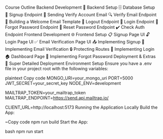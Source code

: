 Course Outline
Backend Development
🔧 Backend Setup
🗄️ Database Setup
🔐 Signup Endpoint
📧 Sending Verify Account Email
🔍 Verify Email Endpoint
📄 Building a Welcome Email Template
🚪 Logout Endpoint
🔑 Login Endpoint
🔄 Forgot Password Endpoint
🔁 Reset Password Endpoint
✔️ Check Auth Endpoint
Frontend Development
🌐 Frontend Setup
📋 Signup Page UI
🔓 Login Page UI
✅ Email Verification Page UI
📤 Implementing Signup
📧 Implementing Email Verification
🔒 Protecting Routes
🔑 Implementing Login
🏠 Dashboard Page
🔄 Implementing Forgot Password
Deployment & Extras
🚀 Super Detailed Deployment
Environment Setup
Ensure you have a .env file in your project root with the following variables:

plaintext
Copy code
MONGO_URI=your_mongo_uri
PORT=5000
JWT_SECRET=your_secret_key
NODE_ENV=development

MAILTRAP_TOKEN=your_mailtrap_token
MAILTRAP_ENDPOINT=https://send.api.mailtrap.io/

CLIENT_URL=http://localhost:5173
Running the Application Locally
Build the App:


~Copy code
npm run build
Start the App:

bash
npm run start
